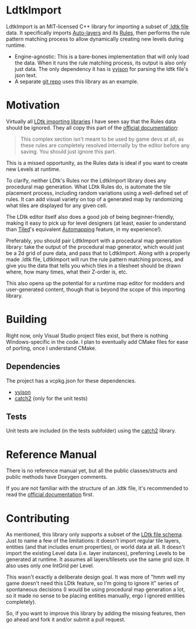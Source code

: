 # LdtkImport

LdtkImport is an MIT-licensed C++ library for importing a subset of [.ldtk file](https://ldtk.io/json/) data. It specifically imports [Auto-layers](https://ldtk.io/docs/general/auto-layers/) and its [Rules](https://ldtk.io/docs/general/auto-layers/auto-layer-rules/), then performs the rule pattern matching process to allow dynamically creating new levels during runtime.

* Engine-agnostic: This is a bare-bones implementation that will only load the data. When it runs the rule matching process, its output is also only just data. The only dependency it has is [yyjson](https://github.com/ibireme/yyjson) for parsing the ldtk file's json text.
* A separate [git repo](https://github.com/AnomalousUnderdog/ldtkimport-demo) uses this library as an example.


# Motivation

Virtually all [LDtk importing libraries](https://ldtk.io/api/) I have seen say that the Rules data should be ignored. They all copy this part of the [official documentation](https://ldtk.io/json/#ldtk-AutoRuleDef):

>This complex section isn't meant to be used by game devs at all, as these rules are completely resolved internally by the editor before any saving. You should just ignore this part.

This is a missed opportunity, as the Rules data is ideal if you want to create new Levels at runtime.

To clarify, neither LDtk's Rules nor the LdtkImport library does any procedural map generation. What LDtk Rules do, is automate the tile placement process, including random variations using a well-defined set of rules. It can add visual variety on top of a generated map by randomizing what tiles are displayed for any given cell.

The LDtk editor itself also does a good job of being beginner-friendly, making it easy to pick up for level designers (at least, easier to understand than [Tiled](https://www.mapeditor.org/)'s equivalent [Automapping](https://doc.mapeditor.org/en/stable/manual/automapping/) feature, in my experience!).

Preferably, you should pair LdtkImport with a procedural map generation library: take the output of the procedural map generator, which would just be a 2d grid of pure data, and pass that to LdtkImport. Along with a properly made .ldtk file, LdtkImport will run the rule pattern matching process, and give you the data that tells you which tiles in a tilesheet should be drawn where, how many times, what their Z-order is, etc.

This also opens up the potential for a runtime map editor for modders and user-generated content, though that is beyond the scope of this importing library.


# Building

Right now, only Visual Studio project files exist, but there is nothing Windows-specific in the code. I plan to eventually add CMake files for ease of porting, once I understand CMake.


## Dependencies

The project has a vcpkg.json for these dependencies.

* [yyjson](https://github.com/ibireme/yyjson)
* [catch2](https://github.com/catchorg/Catch2) (only for the unit tests)


## Tests

Unit tests are included (in the tests subfolder) using the [catch2](https://github.com/catchorg/Catch2) library.


# Reference Manual

There is no reference manual yet, but all the public classes/structs and public methods have Doxygen comments.

If you are not familiar with the structure of an .ldtk file, it's recommended to read the [official documentation](https://ldtk.io/docs/game-dev/json-overview/) first.


# Contributing

As mentioned, this library only supports a subset of the [LDtk file schema](https://ldtk.io/files/JSON_SCHEMA.json). Just to name a few of the limitations: it doesn't import regular tile layers, entities (and that includes enum properties), or world data at all. It doesn't import the existing Level data (i.e. layer instances), preferring Levels to be generated at runtime. It assumes all layers/tilesets use the same grid size. It also uses only one IntGrid per Level.

This wasn't exactly a deliberate design goal. It was more of "hmm well my game doesn't need this LDtk feature, so I'm going to ignore it" series of spontaneous decisions (I would be using procedural map generation a lot, so it made no sense to be placing entities manually, ergo I ignored entities completely).

So, if you want to improve this library by adding the missing features, then go ahead and fork it and/or submit a pull request.
